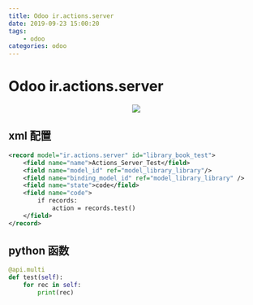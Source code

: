 ```yaml
---
title: Odoo ir.actions.server
date: 2019-09-23 15:00:20
tags:
    - odoo
categories: odoo
---
```


# Odoo ir.actions.server

<div align=center><img src="/imgs/odoo/odoo_action_server.png"></div>

## xml 配置

```xml
<record model="ir.actions.server" id="library_book_test">
    <field name="name">Actions_Server_Test</field>
    <field name="model_id" ref="model_library_library"/>
    <field name="binding_model_id" ref="model_library_library" />
    <field name="state">code</field>
    <field name="code">
        if records:
            action = records.test()
    </field>
</record>
```

## python 函数

```python
@api.multi
def test(self):
    for rec in self:
        print(rec)
```